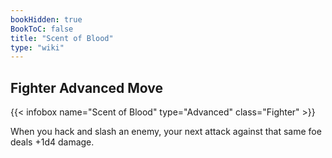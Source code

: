 ```yaml
---
bookHidden: true
BookToC: false
title: "Scent of Blood"
type: "wiki"
---
```

## Fighter Advanced Move
{{< infobox name="Scent of Blood" type="Advanced" class="Fighter" >}}

When you hack and slash an enemy, your next attack against that same foe deals +1d4 damage.